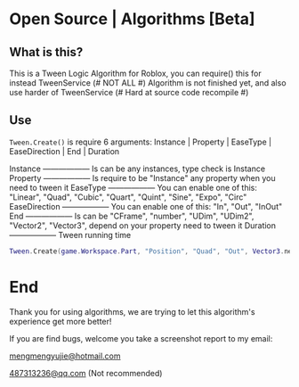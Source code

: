 # Open Source | Algorithms [Beta]
## What is this?
This is a Tween Logic Algorithm for Roblox, you can require() this for instead TweenService (# NOT ALL #)
Algorithm is not finished yet, and also use harder of TweenService (# Hard at source code recompile #)

## Use
`Tween.Create()` is require 6 arguments:
Instance | Property | EaseType | EaseDirection | End | Duration

Instance —————— Is can be any instances, type check is Instance
Property —————— Is require to be "Instance" any property when you need to tween it
EaseType —————— You can enable one of this: "Linear", "Quad", "Cubic", "Quart", "Quint", "Sine", "Expo", "Circ"
EaseDirection —————— You can enable one of this: "In", "Out", "InOut"
End —————— Is can be "CFrame", "number", "UDim", "UDim2", "Vector2", "Vector3", depend on your property need to tween it
Duration —————— Tween running time

```lua
Tween.Create(game.Workspace.Part, "Position", "Quad", "Out", Vector3.new(1, 1, 1), 1);
```

# End
Thank you for using algorithms, we are trying to let this algorithm's experience get more better!

If you are find bugs, welcome you take a screenshot report to my email:

mengmengyujie@hotmail.com

487313236@qq.com (Not recommended)
